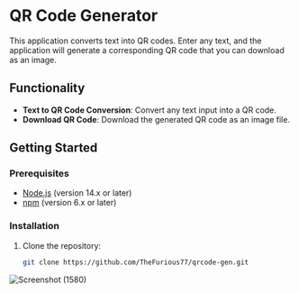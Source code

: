 # QR Code Generator

This application converts text into QR codes. Enter any text, and the application will generate a corresponding QR code that you can download as an image.

## Functionality

- **Text to QR Code Conversion**: Convert any text input into a QR code.
- **Download QR Code**: Download the generated QR code as an image file.

## Getting Started

### Prerequisites

- [Node.js](https://nodejs.org/) (version 14.x or later)
- [npm](https://www.npmjs.com/) (version 6.x or later)

### Installation

1. Clone the repository:

   ```sh
   git clone https://github.com/TheFurious77/qrcode-gen.git

![Screenshot (1580)](https://github.com/user-attachments/assets/f42c5bf5-72a1-4408-92ee-301f0037f37b)
